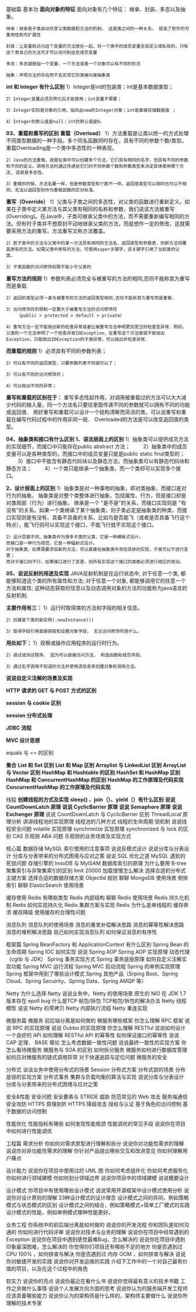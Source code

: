 基础篇
基本功
****面向对象的特征****
  面向对象有几个特征：
    继承、封装、多态以及抽象。

    继承：继承是子类自动共享父类数据和方法的机制， 这是类之间的一种关系， 提高了软件的可重用性和可扩展性

    封装：让变量和访问这个变量的方法放在一起，将一个类中的成员变量全部定义成私有的，只有这个类自己的方法可才可以访问到这些成员变量

    多态：多态就是指一个变量，一个方法或者一个对象可以有不同的形式
    
    抽象：声明方法的存在而不去实现它的类被叫做抽象类



****int 和 Integer 有什么区别****
    1）Integer是int的包装类；int是基本数据类型； 
    
    2）Integer变量必须实例化后才能使用；int变量不需要； 
    
    3）Integer实际是对象的引用，指向此new的Integer对象；int是直接存储数据值 ；
    
    4）Integer的默认值是null；int的默认值是0。



****03、重载和重写的区别****
**重载（Overload）**
    1）方法重载是让类以统一的方式处理不同类型数据的一种手段。多个同名函数同时存在，具有不同的参数个数/类型。重载Overloading是一个类中多态性的一种表现。 
    
    2）Java的方法重载，就是在类中可以创建多个方法，它们具有相同的名字，但具有不同的参数和不同的定义。调用方法时通过传递给它们的不同参数个数和参数类型来决定具体使用哪个方法, 这就是多态性。 
    
    3）重载的时候，方法名要一样，但是参数类型和个数不一样，返回值类型可以相同也可以不相同。无法以返回型别作为重载函数的区分标准。
    
**重写（Override）**
    1）父类与子类之间的多态性，对父类的函数进行重新定义。如果在子类中定义某方法与其父类有相同的名称和参数，我们说该方法被重写 (Overriding)。在Java中，子类可继承父类中的方法，而不需要重新编写相同的方法。但有时子类并不想原封不动地继承父类的方法，而是想作一定的修改，这就需要采用方法的重写。方法重写又称方法覆盖。
    
    2）若子类中的方法与父类中的某一方法具有相同的方法名、返回类型和参数表，则新方法将覆盖原有的方法。如需父类中原有的方法，可使用super关键字，该关键字引用了当前类的父类。 
    
    3）子类函数的访问修饰权限不能小于父类的
    
**重写方法的规则**
    1）参数列表必须完全与被重写的方法的相同,否则不能称其为重写而是重载. 
   
    2）返回的类型必须一直与被重写的方法的返回类型相同,否则不能称其为重写而是重载. 
    
    3）访问修饰符的限制一定要大于被重写方法的访问修饰符 
        （public > protected > default > private） 
    
    4）重写方法一定不能抛出新的检查异常或者比被重写方法申明更加宽泛的检查型异常．例如，父类的一个方法申明了一个检查异常IOException，在重写这个方法是就不能抛出Exception，只能抛出IOException的子类异常，可以抛出非检查异常．

**而重载的规则**
    1）必须具有不同的参数列表； 
    
    2）可以有不同的返回类型，只要参数列表不同就可以了； 
    
    3）可以有不同的访问修饰符； 
    
    4）可以抛出不同的异常；

**重写和重载的区别在于：**
    重写多态性起作用，对调用被重载过的方法可以大大减少代码的输入量，同一个方法名只要往里面传递不同的参数就可以拥有不同的功能或返回值．
    用好重写和重载可以设计一个结构清晰而简洁的类，可以说重写和重载在编写代码过程中的作用非同一般．
    Overloaded的方法是可以改变返回值的类型。


****04、抽象类和接口有什么区别****
**1、语法层面上的区别**
    1）抽象类可以提供成员方法的实现细节，而接口中只能存在public abstract 方法；
    　　
    2）抽象类中的成员变量可以是各种类型的，而接口中的成员变量只能是public static final类型的；
    　　
    3）接口中不能含有静态代码块以及静态方法，而抽象类可以有静态代码块和静态方法；
    　　
    4）一个类只能继承一个抽象类，而一个类却可以实现多个接口。

**2、设计层面上的区别**
    1）抽象类是对一种事物的抽象，即对类抽象，而接口是对行为的抽象。
    抽象类是对整个类整体进行抽象，包括属性、行为，但是接口却是对类局部（行为）进行抽象。
    继承是一个 "是不是"的关系，而接口实现则是 "有没有"的关系。如果一个类继承了某个抽象类，则子类必定是抽象类的种类，而接口实现则是有没有、具备不具备的关系，比如鸟是否能飞（或者是否具备飞行这个特点），能飞行则可以实现这个接口，不能飞行就不实现这个接口。
    
    2）设计层面不同，抽象类作为很多子类的父类，它是一种模板式设计。
    而接口是一种行为规范，它是一种辐射式设计。
    对于抽象类，如果需要添加新的方法，可以直接在抽象类中添加具体的实现，子类可以不进行变更；
    而对于接口则不行，如果接口进行了变更，则所有实现这个接口的类都必须进行相应的改动。
    


****05、说说反射的用途及实现****
    JAVA反射机制是在运行状态中, 对于任意一个类, 都能够知道这个类的所有属性和方法; 
    对于任意一个对象, 都能够调用它的任意一个方法和属性; 
    这种动态获取的信息以及动态调用对象的方法的功能称为java语言的反射机制.

**主要作用有三：**
    1）运行时取得类的方法和字段的相关信息。
    
    2）创建某个类的新实例(.newInstance())
    
    3）取得字段引用直接获取和设置对象字段， 无论访问修饰符是什么。

**用处如下：**
    1）观察或操作应用程序的运行时行为。
    
    2）调试或测试程序， 因为可以直接访问方法、 构造函数和成员字段。
    
    3）通过名字调用不知道的方法并使用该信息来创建对象和调用方法。



****说说自定义注解的场景及实现****



****HTTP 请求的 GET 与 POST 方式的区别****



****session 与 cookie 区别****



****session 分布式处理****



****JDBC 流程****



****MVC 设计思想****



equals 与 == 的区别



****集合****
**List 和 Set 区别**
**List 和 Map 区别**
**Arraylist 与 LinkedList 区别**
**ArrayList 与 Vector 区别**
**HashMap 和 Hashtable 的区别**
**HashSet 和 HashMap 区别**
**HashMap 和 ConcurrentHashMap 的区别**
**HashMap 的工作原理及代码实现**
**ConcurrentHashMap 的工作原理及代码实现**

线程
**创建线程的方式及实现**
**sleep() 、join（）、yield（）有什么区别**
**说说 CountDownLatch 原理**
**说说 CyclicBarrier 原理**
**说说 Semaphore 原理**
**说说 Exchanger 原理**
说说 CountDownLatch 与 CyclicBarrier 区别
ThreadLocal 原理分析
讲讲线程池的实现原理
线程池的几种方式
线程的生命周期
锁机制
说说线程安全问题
volatile 实现原理
synchronize 实现原理
synchronized 与 lock 的区别
CAS 乐观锁
ABA 问题
乐观锁的业务场景及实现方式

核心篇
数据存储
MySQL 索引使用的注意事项
说说反模式设计
说说分库与分表设计
分库与分表带来的分布式困境与应对之策
说说 SQL 优化之道
MySQL 遇到的死锁问题
存储引擎的 InnoDB 与 MyISAM
数据库索引的原理
为什么要用 B-tree
聚集索引与非聚集索引的区别
limit 20000 加载很慢怎么解决
选择合适的分布式主键方案
选择合适的数据存储方案
ObjectId 规则
聊聊 MongoDB 使用场景
倒排索引
聊聊 ElasticSearch 使用场景

缓存使用
Redis 有哪些类型
Redis 内部结构
聊聊 Redis 使用场景
Redis 持久化机制
Redis 如何实现持久化
Redis 集群方案与实现
Redis 为什么是单线程的
缓存奔溃
缓存降级
使用缓存的合理性问题

消息队列
消息队列的使用场景
消息的重发补偿解决思路
消息的幂等性解决思路
消息的堆积解决思路
自己如何实现消息队列
如何保证消息的有序性

框架篇
Spring
BeanFactory 和 ApplicationContext 有什么区别
Spring Bean 的生命周期
Spring IOC 如何实现
说说 Spring AOP
Spring AOP 实现原理
动态代理（cglib 与 JDK）
Spring 事务实现方式
Spring 事务底层原理
如何自定义注解实现功能
Spring MVC 运行流程
Spring MVC 启动流程
Spring 的单例实现原理
Spring 框架中用到了哪些设计模式
Spring 其他产品（Srping Boot、Spring Cloud、Spring Secuirity、Spring Data、Spring AMQP 等）

Netty
为什么选择 Netty
说说业务中，Netty 的使用场景
原生的 NIO 在 JDK 1.7 版本存在 epoll bug
什么是TCP 粘包/拆包
TCP粘包/拆包的解决办法
Netty 线程模型
说说 Netty 的零拷贝
Netty 内部执行流程
Netty 重连实现

微服务篇
微服务
前后端分离是如何做的
微服务哪些框架
你怎么理解 RPC 框架
说说 RPC 的实现原理
说说 Dubbo 的实现原理
你怎么理解 RESTful
说说如何设计一个良好的 API
如何理解 RESTful API 的幂等性
如何保证接口的幂等性
说说 CAP 定理、 BASE 理论
怎么考虑数据一致性问题
说说最终一致性的实现方案
你怎么看待微服务
微服务与 SOA 的区别
如何拆分服务
微服务如何进行数据库管理
如何应对微服务的链式调用异常
对于快速追踪与定位问题
微服务的安全

分布式
谈谈业务中使用分布式的场景
Session 分布式方案
分布式锁的场景
分布是锁的实现方案
分布式事务
集群与负载均衡的算法与实现
说说分库与分表设计
分库与分表带来的分布式困境与应对之策

安全&性能
安全问题
安全要素与 STRIDE 威胁
防范常见的 Web 攻击
服务端通信安全攻防
HTTPS 原理剖析
HTTPS 降级攻击
授权与认证
基于角色的访问控制
基于数据的访问控制

性能优化
性能指标有哪些
如何发现性能瓶颈
性能调优的常见手段
说说你在项目中如何进行性能调优

工程篇
需求分析
你如何对需求原型进行理解和拆分
说说你对功能性需求的理解
说说你对非功能性需求的理解
你针对产品提出哪些交互和改进意见
你如何理解用户痛点

设计能力
说说你在项目中使用过的 UML 图
你如何考虑组件化
你如何考虑服务化
你如何进行领域建模
你如何划分领域边界
说说你项目中的领域建模
说说概要设计

设计模式
你项目中有使用哪些设计模式
说说常用开源框架中设计模式使用分析
说说你对设计原则的理解
23种设计模式的设计理念
设计模式之间的异同，例如策略模式与状态模式的区别
设计模式之间的结合，例如策略模式+简单工厂模式的实践
设计模式的性能，例如单例模式哪种性能更好。

业务工程
你系统中的前后端分离是如何做的
说说你的开发流程
你和团队是如何沟通的
你如何进行代码评审
说说你对技术与业务的理解
说说你在项目中经常遇到的 Exception
说说你在项目中遇到感觉最难Bug，怎么解决的
说说你在项目中遇到印象最深困难，怎么解决的
你觉得你们项目还有哪些不足的地方
你是否遇到过 CPU 100% ，如何排查与解决
你是否遇到过 内存 OOM ，如何排查与解决
说说你对敏捷开发的实践
说说你对开发运维的实践
介绍下工作中的一个对自己最有价值的项目，以及在这个过程中的角色

软实力
说说你的亮点
说说你最近在看什么书
说说你觉得最有意义的技术书籍
工作之余做什么事情
说说个人发展方向方面的思考
说说你认为的服务端开发工程师应该具备哪些能力
说说你认为的架构师是什么样的，架构师主要做什么
说说你所理解的技术专家
